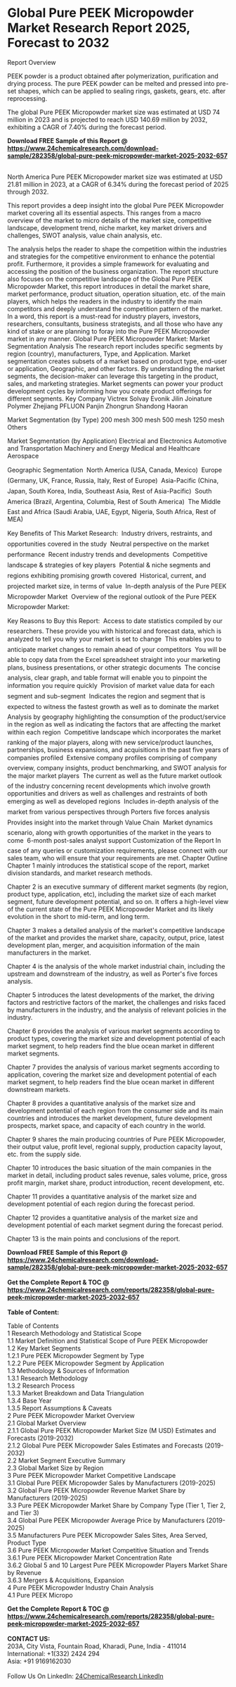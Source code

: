 <h1>Global Pure PEEK Micropowder Market Research Report 2025, Forecast to 2032</h1><p>Report Overview</p><p>
PEEK powder is a product obtained after polymerization, purification and drying process. The pure PEEK powder can be melted and pressed into pre-set shapes, which can be applied to sealing rings, gaskets, gears, etc. after reprocessing.</p><p>
The global Pure PEEK Micropowder market size was estimated at USD 74 million in 2023 and is projected to reach USD 140.69 million by 2032, exhibiting a CAGR of 7.40% during the forecast period.</p><div><b>Download FREE Sample of this Report @ 
            <a href="https://www.24chemicalresearch.com/download-sample/282358/global-pure-peek-micropowder-market-2025-2032-657">
            https://www.24chemicalresearch.com/download-sample/282358/global-pure-peek-micropowder-market-2025-2032-657</a></b></div><br><p>
North America Pure PEEK Micropowder market size was estimated at USD 21.81 million in 2023, at a CAGR of 6.34% during the forecast period of 2025 through 2032.</p><p>
This report provides a deep insight into the global Pure PEEK Micropowder market covering all its essential aspects. This ranges from a macro overview of the market to micro details of the market size, competitive landscape, development trend, niche market, key market drivers and challenges, SWOT analysis, value chain analysis, etc.</p><p>
The analysis helps the reader to shape the competition within the industries and strategies for the competitive environment to enhance the potential profit. Furthermore, it provides a simple framework for evaluating and accessing the position of the business organization. The report structure also focuses on the competitive landscape of the Global Pure PEEK Micropowder Market, this report introduces in detail the market share, market performance, product situation, operation situation, etc. of the main players, which helps the readers in the industry to identify the main competitors and deeply understand the competition pattern of the market.
In a word, this report is a must-read for industry players, investors, researchers, consultants, business strategists, and all those who have any kind of stake or are planning to foray into the Pure PEEK Micropowder market in any manner.
Global Pure PEEK Micropowder Market: Market Segmentation Analysis
The research report includes specific segments by region (country), manufacturers, Type, and Application. Market segmentation creates subsets of a market based on product type, end-user or application, Geographic, and other factors. By understanding the market segments, the decision-maker can leverage this targeting in the product, sales, and marketing strategies. Market segments can power your product development cycles by informing how you create product offerings for different segments.
Key Company
Victrex
Solvay
Evonik
Jilin Joinature Polymer
Zhejiang PFLUON
Panjin Zhongrun
Shandong Haoran</p><p>
Market Segmentation (by Type)
200 mesh
300 mesh
500 mesh
1250 mesh
Others</p><p>
Market Segmentation (by Application)
Electrical and Electronics
Automotive and Transportation
Machinery and Energy
Medical and Healthcare
Aerospace</p><p>
Geographic Segmentation
 North America (USA, Canada, Mexico)
 Europe (Germany, UK, France, Russia, Italy, Rest of Europe)
 Asia-Pacific (China, Japan, South Korea, India, Southeast Asia, Rest of Asia-Pacific)
 South America (Brazil, Argentina, Columbia, Rest of South America)
 The Middle East and Africa (Saudi Arabia, UAE, Egypt, Nigeria, South Africa, Rest of MEA)</p><p>
Key Benefits of This Market Research:
 Industry drivers, restraints, and opportunities covered in the study
 Neutral perspective on the market performance
 Recent industry trends and developments
 Competitive landscape &amp; strategies of key players
 Potential &amp; niche segments and regions exhibiting promising growth covered
 Historical, current, and projected market size, in terms of value
 In-depth analysis of the Pure PEEK Micropowder Market
 Overview of the regional outlook of the Pure PEEK Micropowder Market:</p><p>
Key Reasons to Buy this Report:
 Access to date statistics compiled by our researchers. These provide you with historical and forecast data, which is analyzed to tell you why your market is set to change
 This enables you to anticipate market changes to remain ahead of your competitors
 You will be able to copy data from the Excel spreadsheet straight into your marketing plans, business presentations, or other strategic documents
 The concise analysis, clear graph, and table format will enable you to pinpoint the information you require quickly
 Provision of market value data for each segment and sub-segment
 Indicates the region and segment that is expected to witness the fastest growth as well as to dominate the market
 Analysis by geography highlighting the consumption of the product/service in the region as well as indicating the factors that are affecting the market within each region
 Competitive landscape which incorporates the market ranking of the major players, along with new service/product launches, partnerships, business expansions, and acquisitions in the past five years of companies profiled
 Extensive company profiles comprising of company overview, company insights, product benchmarking, and SWOT analysis for the major market players
 The current as well as the future market outlook of the industry concerning recent developments which involve growth opportunities and drivers as well as challenges and restraints of both emerging as well as developed regions
 Includes in-depth analysis of the market from various perspectives through Porters five forces analysis
 Provides insight into the market through Value Chain
 Market dynamics scenario, along with growth opportunities of the market in the years to come
 6-month post-sales analyst support
Customization of the Report
In case of any queries or customization requirements, please connect with our sales team, who will ensure that your requirements are met.
Chapter Outline
Chapter 1 mainly introduces the statistical scope of the report, market division standards, and market research methods.</p><p>
Chapter 2 is an executive summary of different market segments (by region, product type, application, etc), including the market size of each market segment, future development potential, and so on. It offers a high-level view of the current state of the Pure PEEK Micropowder Market and its likely evolution in the short to mid-term, and long term.</p><p>
Chapter 3 makes a detailed analysis of the market's competitive landscape of the market and provides the market share, capacity, output, price, latest development plan, merger, and acquisition information of the main manufacturers in the market.</p><p>
Chapter 4 is the analysis of the whole market industrial chain, including the upstream and downstream of the industry, as well as Porter's five forces analysis.</p><p>
Chapter 5 introduces the latest developments of the market, the driving factors and restrictive factors of the market, the challenges and risks faced by manufacturers in the industry, and the analysis of relevant policies in the industry.</p><p>
Chapter 6 provides the analysis of various market segments according to product types, covering the market size and development potential of each market segment, to help readers find the blue ocean market in different market segments.</p><p>
Chapter 7 provides the analysis of various market segments according to application, covering the market size and development potential of each market segment, to help readers find the blue ocean market in different downstream markets.</p><p>
Chapter 8 provides a quantitative analysis of the market size and development potential of each region from the consumer side and its main countries and introduces the market development, future development prospects, market space, and capacity of each country in the world.</p><p>
Chapter 9 shares the main producing countries of Pure PEEK Micropowder, their output value, profit level, regional supply, production capacity layout, etc. from the supply side.</p><p>
Chapter 10 introduces the basic situation of the main companies in the market in detail, including product sales revenue, sales volume, price, gross profit margin, market share, product introduction, recent development, etc.</p><p>
Chapter 11 provides a quantitative analysis of the market size and development potential of each region during the forecast period.</p><p>
Chapter 12 provides a quantitative analysis of the market size and development potential of each market segment during the forecast period.</p><p>
Chapter 13 is the main points and conclusions of the report.</p><p>
</p><div><b>Download FREE Sample of this Report @ 
            <a href="https://www.24chemicalresearch.com/download-sample/282358/global-pure-peek-micropowder-market-2025-2032-657">
            https://www.24chemicalresearch.com/download-sample/282358/global-pure-peek-micropowder-market-2025-2032-657</a></b></div><br><div><b>Get the Complete Report & TOC @ 
            <a href="https://www.24chemicalresearch.com/reports/282358/global-pure-peek-micropowder-market-2025-2032-657">
            https://www.24chemicalresearch.com/reports/282358/global-pure-peek-micropowder-market-2025-2032-657</a></b></div><br>
            <b>Table of Content:</b><p>Table of Contents<br />
1 Research Methodology and Statistical Scope<br />
1.1 Market Definition and Statistical Scope of Pure PEEK Micropowder<br />
1.2 Key Market Segments<br />
1.2.1 Pure PEEK Micropowder Segment by Type<br />
1.2.2 Pure PEEK Micropowder Segment by Application<br />
1.3 Methodology & Sources of Information<br />
1.3.1 Research Methodology<br />
1.3.2 Research Process<br />
1.3.3 Market Breakdown and Data Triangulation<br />
1.3.4 Base Year<br />
1.3.5 Report Assumptions & Caveats<br />
2 Pure PEEK Micropowder Market Overview<br />
2.1 Global Market Overview<br />
2.1.1 Global Pure PEEK Micropowder Market Size (M USD) Estimates and Forecasts (2019-2032)<br />
2.1.2 Global Pure PEEK Micropowder Sales Estimates and Forecasts (2019-2032)<br />
2.2 Market Segment Executive Summary<br />
2.3 Global Market Size by Region<br />
3 Pure PEEK Micropowder Market Competitive Landscape<br />
3.1 Global Pure PEEK Micropowder Sales by Manufacturers (2019-2025)<br />
3.2 Global Pure PEEK Micropowder Revenue Market Share by Manufacturers (2019-2025)<br />
3.3 Pure PEEK Micropowder Market Share by Company Type (Tier 1, Tier 2, and Tier 3)<br />
3.4 Global Pure PEEK Micropowder Average Price by Manufacturers (2019-2025)<br />
3.5 Manufacturers Pure PEEK Micropowder Sales Sites, Area Served, Product Type<br />
3.6 Pure PEEK Micropowder Market Competitive Situation and Trends<br />
3.6.1 Pure PEEK Micropowder Market Concentration Rate<br />
3.6.2 Global 5 and 10 Largest Pure PEEK Micropowder Players Market Share by Revenue<br />
3.6.3 Mergers & Acquisitions, Expansion<br />
4 Pure PEEK Micropowder Industry Chain Analysis<br />
4.1 Pure PEEK Micropo</p><div><b>Get the Complete Report & TOC @ 
            <a href="https://www.24chemicalresearch.com/reports/282358/global-pure-peek-micropowder-market-2025-2032-657">
            https://www.24chemicalresearch.com/reports/282358/global-pure-peek-micropowder-market-2025-2032-657</a></b></div><br><b>CONTACT US:</b><br>
            203A, City Vista, Fountain Road, Kharadi, Pune, India - 411014<br>
            International: +1(332) 2424 294<br>
            Asia: +91 9169162030 <br><br>
            Follow Us On LinkedIn: <a href="https://www.linkedin.com/company/24chemicalresearch/">24ChemicalResearch LinkedIn</a>